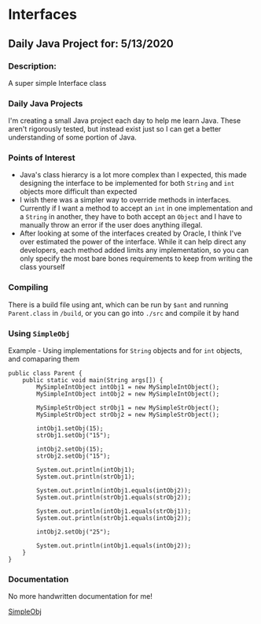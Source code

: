 # Interfaces
## Daily Java Project for: 5/13/2020

### Description:

A super simple Interface class 

### Daily Java Projects
I'm creating a small Java project each day to help me learn Java. These aren't rigorously tested, but instead exist just so I can get a better understanding of some portion of Java.

### Points of Interest
 + Java's class hierarcy is a lot more complex than I expected, this made designing the interface to be implemented for both `String` and `int` objects more difficult than expected
 + I wish there was a simpler way to override methods in interfaces. Currently if I want a method to accept an `int` in one implementation and a `String` in another, they have to both accept an `Object` and I have to manually throw an error if the user does anything illegal.
 + After looking at some of the interfaces created by Oracle, I think I've over estimated the power of the interface. While it can help direct any developers, each method added limits any implementation, so you can only specify the most bare bones requirements to keep from writing the class yourself

### Compiling

There is a build file using ant, which can be run by `$ant` and running `Parent.class` in `/build`, or you can go into `./src` and compile it by hand

### Using `SimpleObj`
Example - Using implementations for `String` objects and for `int` objects, and comaparing them

```
public class Parent {
	public static void main(String args[]) {
		MySimpleIntObject intObj1 = new MySimpleIntObject();
		MySimpleIntObject intObj2 = new MySimpleIntObject();

		MySimpleStrObject strObj1 = new MySimpleStrObject();
		MySimpleStrObject strObj2 = new MySimpleStrObject();

		intObj1.setObj(15);
		strObj1.setObj("15");

		intObj2.setObj(15);
		strObj2.setObj("15");

		System.out.println(intObj1);
		System.out.println(strObj1);		

		System.out.println(intObj1.equals(intObj2));
		System.out.println(strObj1.equals(strObj2));

		System.out.println(intObj1.equals(strObj1));
		System.out.println(strObj1.equals(intObj2));

		intObj2.setObj("25");

		System.out.println(intObj1.equals(intObj2));
	}
}

```

### Documentation

No more handwritten documentation for me!

[SimpleObj](https://theoriginalmatt.github.io/interfaces-daily-java-5-16/SimpleObj.html)